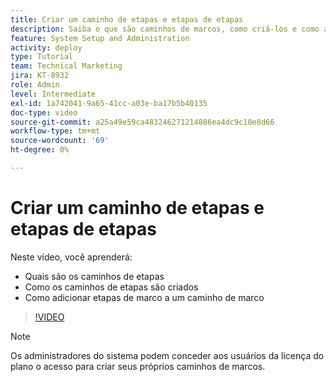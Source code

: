 ```yaml
---
title: Criar um caminho de etapas e etapas de etapas
description: Saiba o que são caminhos de marcos, como criá-los e como adicionar etapas de marcos.
feature: System Setup and Administration
activity: deploy
type: Tutorial
team: Technical Marketing
jira: KT-8932
role: Admin
level: Intermediate
exl-id: 1a742041-9a65-41cc-a03e-ba17b5b40135
doc-type: video
source-git-commit: a25a49e59ca483246271214886ea4dc9c10e8d66
workflow-type: tm+mt
source-wordcount: '69'
ht-degree: 0%

---
```


# Criar um caminho de etapas e etapas de etapas

Neste vídeo, você aprenderá:

* Quais são os caminhos de etapas
* Como os caminhos de etapas são criados
* Como adicionar etapas de marco a um caminho de marco

>[!VIDEO](https://video.tv.adobe.com/v/335204/?quality=12&learn=on)

>[!NOTE]
>
>Os administradores do sistema podem conceder aos usuários da licença do plano o acesso para criar seus próprios caminhos de marcos.
